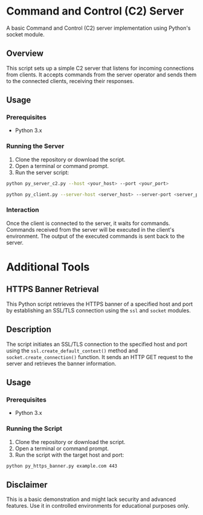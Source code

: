 # Command and Control (C2) Server

A basic Command and Control (C2) server implementation using Python's socket module.

## Overview

This script sets up a simple C2 server that listens for incoming connections from clients. It accepts commands from the server operator and sends them to the connected clients, receiving their responses.

## Usage

### Prerequisites

- Python 3.x

### Running the Server

1. Clone the repository or download the script.
2. Open a terminal or command prompt.
3. Run the server script:

```bash
python py_server_c2.py --host <your_host> --port <your_port>
```
```bash
python py_client.py --server-host <server_host> --server-port <server_port>
```

### Interaction

Once the client is connected to the server, it waits for commands. Commands received from the server will be executed in the client's environment. The output of the executed commands is sent back to the server.

# Additional Tools

## HTTPS Banner Retrieval

This Python script retrieves the HTTPS banner of a specified host and port by establishing an SSL/TLS connection using the `ssl` and `socket` modules.

## Description

The script initiates an SSL/TLS connection to the specified host and port using the `ssl.create_default_context()` method and `socket.create_connection()` function. It sends an HTTP GET request to the server and retrieves the banner information.

## Usage

### Prerequisites

- Python 3.x

### Running the Script

1. Clone the repository or download the script.
2. Open a terminal or command prompt.
3. Run the script with the target host and port:

```bash
python py_https_banner.py example.com 443
```



## Disclaimer
This is a basic demonstration and might lack security and advanced features. Use it in controlled environments for educational purposes only.